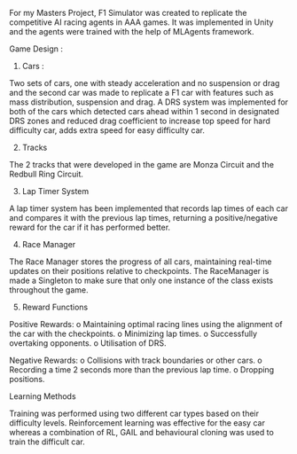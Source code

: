 For my Masters Project, F1 Simulator was created to replicate the competitive AI racing agents in AAA games. It was implemented in Unity and the agents were trained with the help of MLAgents framework. 

Game Design : 
1) Cars :

Two sets of cars, one with steady acceleration and no suspension or drag and the second car was made to replicate a F1 car with features such as mass distribution, suspension and drag. A DRS system was implemented for both of the cars which detected cars ahead within 1 second in designated DRS zones and reduced drag coefficient to increase top speed for hard difficulty car, adds extra speed 
for easy difficulty car.

2) Tracks 

The 2 tracks that were developed in the game are Monza Circuit and the Redbull Ring Circuit.

3) Lap Timer System

A lap timer system has been implemented that records lap times of each car and compares it with the 
previous lap times, returning a positive/negative reward for the car if it has performed better.

4) Race Manager

  The Race Manager stores the progress of all cars, maintaining real-time updates on their positions 
relative to checkpoints. The RaceManager is made a Singleton to make sure that only one instance of 
the class exists throughout the game.

5) Reward Functions 

Positive Rewards: 
o Maintaining optimal racing lines using the alignment of the car with the checkpoints. 
o Minimizing lap times. 
o Successfully overtaking opponents. 
o Utilisation of DRS. 

Negative Rewards: 
o Collisions with track boundaries or other cars. 
o Recording a time 2 seconds more than the previous lap time. 
o Dropping positions.

Learning Methods

Training was performed using two different car types based on their difficulty levels. Reinforcement 
learning was effective for the easy car whereas a combination of RL, GAIL and behavioural cloning was 
used to train the difficult car.
